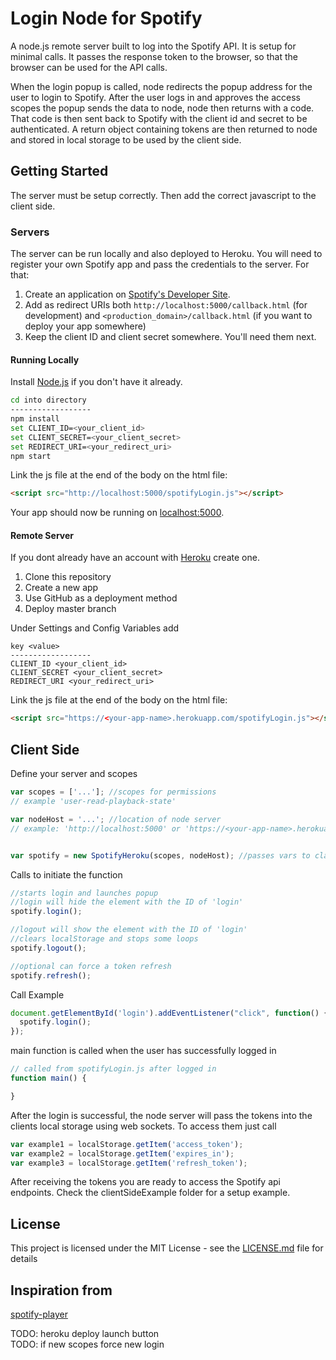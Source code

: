 # Login Node for Spotify

A node.js remote server built to log into the Spotify API. It is setup for minimal calls. It passes the response token to the browser, so that the browser can be used for the API calls.  

When the login popup is called, node redirects the popup address for the user to login to Spotify. After the user logs in and approves the access scopes  the popup sends the data to node, node then returns with a code. That code is then sent back to Spotify with the client id and secret to be authenticated. A return object containing tokens are then returned to node and stored in local storage to be used by the client side.

## Getting Started

The server must be setup correctly. Then add the correct javascript to the client side.

### Servers
The server can be run locally and also deployed to Heroku. You will need to register your own Spotify app and pass the credentials to the server. For that:

1. Create an application on [Spotify's Developer Site](https://developer.spotify.com/my-applications/).
2. Add as redirect URIs both `http://localhost:5000/callback.html` (for development) and `<production_domain>/callback.html` (if you want to deploy your app somewhere)
3. Keep the client ID and client secret somewhere. You'll need them next.



#### Running Locally
Install [Node.js](http://nodejs.org/) if you don't have it already.

```sh
cd into directory
------------------
npm install
set CLIENT_ID=<your_client_id>
set CLIENT_SECRET=<your_client_secret>
set REDIRECT_URI=<your_redirect_uri>
npm start
```

Link the js file at the end of the body on the html file:
```html
<script src="http://localhost:5000/spotifyLogin.js"></script>
```

Your app should now be running on [localhost:5000](http://localhost:5000/).

#### Remote Server

If you dont already have an account with [Heroku](https://www.heroku.com/) create one.
1. Clone this repository
2. Create a new app
3. Use GitHub as a deployment method
4. Deploy master branch

Under Settings and Config Variables add
```
key <value>
------------------
CLIENT_ID <your_client_id>
CLIENT_SECRET <your_client_secret>
REDIRECT_URI <your_redirect_uri>
```



Link the js file at the end of the body on the html file:
```html
<script src="https://<your-app-name>.herokuapp.com/spotifyLogin.js"></script>
```

## Client Side
Define your server and scopes
```js
var scopes = ['...']; //scopes for permissions
// example 'user-read-playback-state'

var nodeHost = '...'; //location of node server
// example: 'http://localhost:5000' or 'https://<your-app-name>.herokuapp.com'


var spotify = new SpotifyHeroku(scopes, nodeHost); //passes vars to class

```
Calls to initiate the function
```js
//starts login and launches popup
//login will hide the element with the ID of 'login'
spotify.login();

//logout will show the element with the ID of 'login'
//clears localStorage and stops some loops
spotify.logout();

//optional can force a token refresh
spotify.refresh();

```
Call Example
```js
document.getElementById('login').addEventListener("click", function() {
  spotify.login();
});
```
main function is called when the user has successfully logged in
```js
// called from spotifyLogin.js after logged in
function main() {

}
```

After the login is successful, the node server will pass the tokens into the clients local storage using web sockets. To access them just call

```js
var example1 = localStorage.getItem('access_token');
var example2 = localStorage.getItem('expires_in');
var example3 = localStorage.getItem('refresh_token');
```

After receiving the tokens you are ready to access the Spotify api endpoints.
Check the clientSideExample folder for a setup example.  

## License

This project is licensed under the MIT License - see the [LICENSE.md](LICENSE.md) file for details

## Inspiration from
[spotify-player](https://github.com/JMPerez/spotify-player)

TODO: heroku deploy launch button  
TODO: if new scopes force new login  
